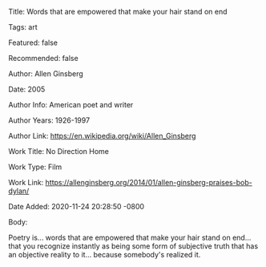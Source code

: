 Title:  Words that are empowered that make your hair stand on end

Tags:   art

Featured: false

Recommended: false

Author: Allen Ginsberg

Date:   2005

Author Info: American poet and writer

Author Years: 1926-1997

Author Link: https://en.wikipedia.org/wiki/Allen_Ginsberg

Work Title: No Direction Home

Work Type: Film

Work Link: https://allenginsberg.org/2014/01/allen-ginsberg-praises-bob-dylan/

Date Added: 2020-11-24 20:28:50 -0800

Body: 

Poetry is... words that are empowered that make your hair stand on end... that you recognize instantly as being some form of subjective truth that has an objective reality to it... because somebody's realized it. 

